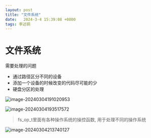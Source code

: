```yaml
---
layout: post
title: "文件系统" 
date:   2024-3-4 15:39:08 +0800
tags: 李述铜
---
```


# 文件系统

需要处理的问题

+ 通过路径区分不同的设备
+ 添加一个设备的时候改变的代码尽可能的少
+ 硬盘分区的处理

![image-20240304191020953](https://picture-01-1316374204.cos.ap-beijing.myqcloud.com/image/202403041910064.png)

![image-20240304193517572](https://picture-01-1316374204.cos.ap-beijing.myqcloud.com/image/202403041935661.png)

> fs_op_t里面有各种操作系统的操控函数, 用于处理不同的操作系统

![image-20240304213740127](https://picture-01-1316374204.cos.ap-beijing.myqcloud.com/image/202403042137209.png)





 